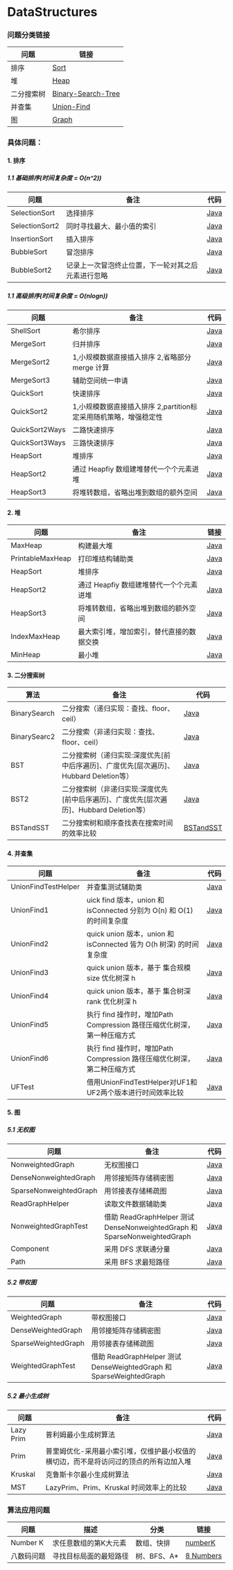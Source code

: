 # DataStructures

### 问题分类链接

| 问题  | 链接 |
|---|---|
|  排序 | [Sort](https://github.com/patricklin2018/DataStructures-Algorithmns/tree/master/sort) |
|  堆 | [Heap](https://github.com/patricklin2018/DataStructures-Algorithmns/tree/master/heap) |
|  二分搜索树 | [Binary-Search-Tree](https://github.com/patricklin2018/DataStructures-Algorithmns/tree/master/binary-search-tree) |
|  并查集 | [Union-Find](https://github.com/patricklin2018/DataStructures-Algorithmns/tree/master/union-find) |
|  图 | [Graph](https://github.com/patricklin2018/DataStructures-Algorithmns/tree/master/graph) |

### 具体问题：

#### 1. 排序

##### 1.1 基础排序(时间复杂度 = O(n^2))

|  问题  | 备注 | 代码 |
|---|---|---|
|  SelectionSort | 选择排序 | [Java](https://github.com/patricklin2018/DataStructures-Algorithmns/blob/master/sort/src/SelectionSort.java)|
| SelectionSort2 | 同时寻找最大、最小值的索引|[Java](https://github.com/patricklin2018/DataStructures-Algorithmns/blob/master/sort/src/SelectionSort2.java)|
| InsertionSort | 插入排序 | [Java](https://github.com/patricklin2018/DataStructures-Algorithmns/blob/master/sort/src/InsertionSort.java)|
| BubbleSort | 冒泡排序 | [Java](https://github.com/patricklin2018/DataStructures-Algorithmns/blob/master/sort/src/BubbleSort.java) |
| BubbleSort2 | 记录上一次冒泡终止位置，下一轮对其之后元素进行忽略 | [Java](https://github.com/patricklin2018/DataStructures-Algorithmns/blob/master/sort/src/BubbleSort2.java)|

##### 1.1 高级排序(时间复杂度 = O(nlogn))

|  问题  | 备注 | 代码 |
|---|---|---|
|  ShellSort | 希尔排序 | [Java](https://github.com/patricklin2018/DataStructures-Algorithmns/blob/master/sort/src/ShellSort.java)|
| MergeSort | 归并排序 |[Java](https://github.com/patricklin2018/DataStructures-Algorithmns/blob/master/sort/src/MergeSort.java)|
| MergeSort2 | 1,小规模数据直接插入排序 2,省略部分 merge 计算 | [Java](https://github.com/patricklin2018/DataStructures-Algorithmns/blob/master/sort/src/MergeSort2.java)|
| MergeSort3 | 辅助空间统一申请 | [Java](https://github.com/patricklin2018/DataStructures-Algorithmns/blob/master/sort/src/MergeSort3.java) |
| QuickSort | 快速排序 | [Java](https://github.com/patricklin2018/DataStructures-Algorithmns/blob/master/sort/src/QuickSort.java)|
| QuickSort2 | 1,小规模数据直接插入排序 2,partition标定采用随机策略，增强稳定性 | [Java](https://github.com/patricklin2018/DataStructures-Algorithmns/blob/master/sort/src/QuickSort2.java)|
| QuickSort2Ways | 二路快速排序 | [Java](https://github.com/patricklin2018/DataStructures-Algorithmns/blob/master/sort/src/QuickSort2Ways.java)|
| QuickSort3Ways | 三路快速排序 | [Java](https://github.com/patricklin2018/DataStructures-Algorithmns/blob/master/sort/src/QuickSort3Ways.java)|
| HeapSort | 堆排序 | [Java](https://github.com/patricklin2018/DataStructures-Algorithmns/tree/master/heap/src/HeapSort.java)|
| HeapSort2 | 通过 Heapfiy 数组建堆替代一个个元素进堆 | [Java](https://github.com/patricklin2018/DataStructures-Algorithmns/tree/master/heap/src/HeapSort2.java)|
| HeapSort3 | 将堆转数组，省略出堆到数组的额外空间 | [Java](https://github.com/patricklin2018/DataStructures-Algorithmns/tree/master/heap/src/HeapSort3.java)|

#### 2. 堆

| 问题 | 备注 | 链接 |
|---|---|---|
| MaxHeap | 构建最大堆 | [Java](https://github.com/patricklin2018/DataStructures-Algorithmns/blob/master/heap/src/MaxHeap.java) |
| PrintableMaxHeap | 打印堆结构辅助类 | [Java](https://github.com/patricklin2018/DataStructures-Algorithmns/blob/master/heap/src/PrintableMaxHeap.java) |
| HeapSort | 堆排序 | [Java](https://github.com/patricklin2018/DataStructures-Algorithmns/tree/master/heap/src/HeapSort.java)|
| HeapSort2 | 通过 Heapfiy 数组建堆替代一个个元素进堆 | [Java](https://github.com/patricklin2018/DataStructures-Algorithmns/tree/master/heap/src/HeapSort2.java)|
| HeapSort3 | 将堆转数组，省略出堆到数组的额外空间 | [Java](https://github.com/patricklin2018/DataStructures-Algorithmns/tree/master/heap/src/HeapSort3.java)|
| IndexMaxHeap | 最大索引堆，增加索引，替代直接的数据交换 | [Java](https://github.com/patricklin2018/DataStructures-Algorithmns/tree/master/heap/src/IndexMaxHeap.java)|
| MinHeap | 最小堆 | [Java](https://github.com/patricklin2018/DataStructures-Algorithmns/tree/master/heap/src/MinHeap.java)|

#### 3. 二分搜索树

|  算法  | 备注 | 代码 |
|---|---|---|
| BinarySearch | 二分搜索（递归实现：查找、floor、ceil） | [Java](https://github.com/patricklin2018/DataStructures-Algorithmns/blob/master/binary-search-tree/src/BinarySearch.java)|
| BinarySearc2 | 二分搜索（非递归实现：查找、floor、ceil）|[Java](https://github.com/patricklin2018/DataStructures-Algorithmns/blob/master/binary-search-tree/src/BinarySearch2.java)|
| BST | 二分搜索树（递归实现:深度优先[前中后序遍历]、广度优先[层次遍历]、Hubbard Deletion等） | [Java](https://github.com/patricklin2018/DataStructures-Algorithmns/blob/master/binary-search-tree/src/BST.java)|
| BST2 | 二分搜索树（非递归实现:深度优先[前中后序遍历]、广度优先[层次遍历]、Hubbard Deletion等） | [Java](https://github.com/patricklin2018/DataStructures-Algorithmns/blob/master/binary-search-tree/src/BST2.java) |
| BSTandSST | 二分搜索树和顺序查找表在搜索时间的效率比较 | [BSTandSST](https://github.com/patricklin2018/DataStructures-Algorithmns/blob/master/binary-search-tree/src/BSTandSST)|

#### 4. 并查集

| 问题 | 备注 | 代码 |
|---|---|---|
| UnionFindTestHelper | 并查集测试辅助类 | [Java](https://github.com/patricklin2018/DataStructures-Algorithmns/blob/master/union-find/src/UnionFindTestHelper.java) |
| UnionFind1 | uick find 版本，union 和 isConnected 分别为 O(n) 和 O(1) 的时间复杂度 | [Java](https://github.com/patricklin2018/DataStructures-Algorithmns/blob/master/union-find/src/UnionFind1.java) |
| UnionFind2 | quick union 版本，union 和 isConnected 皆为 O(h 树深) 的时间复杂度 | [Java](https://github.com/patricklin2018/DataStructures-Algorithmns/blob/master/union-find/src/UnionFind2.java) |
| UnionFind3 | quick union 版本，基于 集合规模size 优化树深 h | [Java](https://github.com/patricklin2018/DataStructures-Algorithmns/blob/master/union-find/src/UnionFind3.java) |
| UnionFind4 | quick union 版本，基于 集合树深rank 优化树深 h | [Java](https://github.com/patricklin2018/DataStructures-Algorithmns/blob/master/union-find/src/UnionFind4.java) |
| UnionFind5 | 执行 find 操作时，增加Path Compression 路径压缩优化树深，第一种压缩方式 | [Java](https://github.com/patricklin2018/DataStructures-Algorithmns/blob/master/union-find/src/UnionFind5.java) |
| UnionFind6 | 执行 find 操作时，增加Path Compression 路径压缩优化树深，第二种压缩方式 | [Java](https://github.com/patricklin2018/DataStructures-Algorithmns/blob/master/union-find/src/UnionFind6.java) |
| UFTest | 借用UnionFindTestHelper对UF1和UF2两个版本进行时间效率比较 | [Java](https://github.com/patricklin2018/DataStructures-Algorithmns/blob/master/union-find/src/UFTest.java) |

#### 5. 图

##### 5.1 无权图

| 问题 | 备注 | 代码 |
|---|---|---|
| NonweightedGraph | 无权图接口 | [Java](https://github.com/patricklin2018/DataStructures-Algorithmns/blob/master/graph/src/NonweightedGraph.java) |
| DenseNonweightedGraph | 用邻接矩阵存储稠密图 | [Java](https://github.com/patricklin2018/DataStructures-Algorithmns/blob/master/graph/src/DenseNonweightedGraph.java) |
| SparseNonweightedGraph | 用邻接表存储稀疏图 | [Java](https://github.com/patricklin2018/DataStructures-Algorithmns/blob/master/graph/src/SparseNonweightedGraph.java) |
| ReadGraphHelper | 读取文件数据辅助类 | [Java](https://github.com/patricklin2018/DataStructures-Algorithmns/blob/master/graph/src/ReadGraphHelper.java) |
| NonweightedGraphTest | 借助 ReadGraphHelper 测试 DenseNonweightedGraph 和 SparseNonweightedGraph | [Java](https://github.com/patricklin2018/DataStructures-Algorithmns/blob/master/graph/src/NonweightedGraphTest.java) |
| Component | 采用 DFS 求联通分量 | [Java](https://github.com/patricklin2018/DataStructures-Algorithmns/blob/master/graph/src/Component.java) |
| Path | 采用 BFS 求最短路径 | [Java](https://github.com/patricklin2018/DataStructures-Algorithmns/blob/master/graph/src/Path.java) |

##### 5.2 带权图

| 问题 | 备注 | 代码 |
|---|---|---|
| WeightedGraph | 带权图接口 | [Java](https://github.com/patricklin2018/DataStructures-Algorithmns/blob/master/graph/src/WeightedGraph.java) |
| DenseWeightedGraph | 用邻接矩阵存储稠密图 | [Java](https://github.com/patricklin2018/DataStructures-Algorithmns/blob/master/graph/src/DenseWeightedGraph.java) |
| SparseWeightedGraph | 用邻接表存储稀疏图 | [Java](https://github.com/patricklin2018/DataStructures-Algorithmns/blob/master/graph/src/SparseWeightedGraph.java) ||
| WeightedGraphTest | 借助 ReadGraphHelper 测试 DenseWeightedGraph 和 SparseWeightedGraph | [Java](https://github.com/patricklin2018/DataStructures-Algorithmns/blob/master/graph/src/WeightedGraphTest.java) |

##### 5.2 最小生成树

| 问题 | 备注 | 代码 |
|---|---|---|
| Lazy Prim | 普利姆最小生成树算法 | [Java](https://github.com/patricklin2018/DataStructures-Algorithmns/blob/master/graph/src/LazyPrimMST.java) |
| Prim | 普里姆优化-采用最小索引堆，仅维护最小权值的横切边，而不是将访问过的顶点的所有边加入堆 | [Java](https://github.com/patricklin2018/DataStructures-Algorithmns/blob/master/graph/src/PrimMST.java) |
| Kruskal | 克鲁斯卡尔最小生成树算法 | [Java](https://github.com/patricklin2018/DataStructures-Algorithmns/blob/master/graph/src/PrimMST.java) |
| MST | LazyPrim、Prim、Kruskal 时间效率上的比较 | [Java](https://github.com/patricklin2018/DataStructures-Algorithmns/blob/master/graph/src/MST.java) |

### 算法应用问题

| 问题 | 描述 | 分类 | 链接 |
|---|---|---|---|
| Number K  | 求任意数组的第K大元素 | 数组、快排 | [numberK](https://github.com/patricklin2018/DataStructures-Algorithmns/tree/master/applied/numberK)|
| 八数码问题  | 寻找目标局面的最短路径 | 树、BFS、A* | [8 Numbers](https://github.com/patricklin2018/DataStructures-Algorithmns/tree/master/applied/8numbers)|